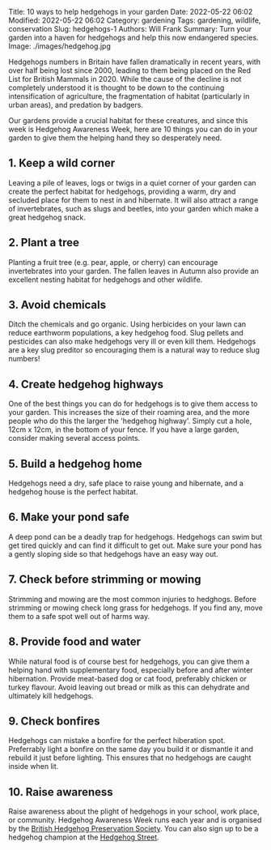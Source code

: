 Title: 10 ways to help hedgehogs in your garden
Date: 2022-05-22 06:02
Modified: 2022-05-22 06:02
Category: gardening
Tags: gardening, wildlife, conservation
Slug: hedgehogs-1
Authors: Will Frank
Summary: Turn your garden into a haven for hedgehogs and help this now endangered species.
Image: ./images/hedgehog.jpg

Hedgehogs numbers in Britain have fallen dramatically in recent years, with over half being lost since 2000, 
leading to them being placed on the Red List for British Mammals in 2020. While the cause of the decline is not completely understood it is thought to be down to the continuing intensification of agriculture, the fragmentation of habitat (particularly in urban areas), and predation by badgers.

Our gardens provide a crucial habitat for these creatures, and since this week is Hedgehog Awareness Week, here are 10 things you can do in your garden to give them the helping hand they so desperately need.

## 1. Keep a wild corner

Leaving a pile of leaves, logs or twigs in a quiet corner of your garden can create the perfect habitat for hedgehogs, providing a warm, dry and secluded place for them to nest in and hibernate. It will also attract a range of invertebrates, such as slugs and beetles, into your garden which make a great hedgehog snack.

## 2. Plant a tree

Planting a fruit tree (e.g. pear, apple, or cherry) can encourage invertebrates into your garden. The fallen leaves in Autumn also provide an excellent nesting habitat for hedgehogs and other wildlife.

## 3. Avoid chemicals

Ditch the chemicals and go organic. Using herbicides on your lawn can reduce earthworm populations, a key hedgehog food. Slug pellets and pesticides can also make hedgehogs very ill or even kill them. Hedgehogs
are a key slug preditor so encouraging them is a natural way to reduce slug numbers!

## 4. Create hedgehog highways

One of the best things you can do for hedgehogs is to give them access to your garden.
This increases the size of their roaming area, and the more people who do this the larger the 'hedgehog highway'. Simply cut a hole, 12cm x 12cm, in the bottom of your fence. If you have a large garden, consider making several access points.

## 5. Build a hedgehog home

Hedgehogs need a dry, safe place to raise young and hibernate, and a hedgehog house is the perfect habitat.

## 6. Make your pond safe

A deep pond can be a deadly trap for hedgehogs. Hedgehogs can swim but get tired quickly
and can find it difficult to get out. Make sure your pond has a gently sloping side so that
hedgehogs have an easy way out.

## 7. Check before strimming or mowing

Strimming and mowing are the most common injuries to hedghogs. Before strimming or mowing
check long grass for hedgehogs. If you find any, move them to a safe spot well out of harms way.

## 8. Provide food and water

While natural food is of course best for hedgehogs, you can give them a helping hand
with supplementary food, especially before and after winter hibernation. Provide meat-based dog or cat food, preferably chicken or turkey flavour. Avoid leaving out bread or milk as this can dehydrate and ultimately kill hedgehogs.

## 9. Check bonfires

Hedgehogs can mistake a bonfire for the perfect hiberation spot. Preferrably light a bonfire
on the same day you build it or dismantle it and rebuild it just before lighting. This ensures that
no hedgehogs are caught inside when lit.

## 10. Raise awareness

Raise awareness about the plight of hedgehogs in your school, work place, or community.
Hedgehog Awareness Week runs each year and is organised by the [British Hedgehog Preservation Society](https://www.britishhedgehogs.org.uk/). You can also sign up to be a hedgehog champion at the [Hedgehog Street](https://www.hedgehogstreet.org/).


